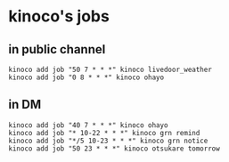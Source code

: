 # kinoco's jobs

## in public channel

```
kinoco add job "50 7 * * *" kinoco livedoor_weather
kinoco add job "0 8 * * *" kinoco ohayo
```

## in DM

```
kinoco add job "40 7 * * *" kinoco ohayo
kinoco add job "* 10-22 * * *" kinoco grn remind
kinoco add job "*/5 10-23 * * *" kinoco grn notice
kinoco add job "50 23 * * *" kinoco otsukare tomorrow
```
